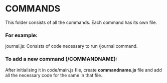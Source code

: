 # COMMANDS

This folder consists of all the commands. Each command has its own file.

### For example:

journal.js: Consists of code necessary to run /journal command.

### To add a new command (**/COMMANDNAME**):

After initialising it in code/main.js file, create **commandname.js** file and add all the necessary code for the same in that file.
